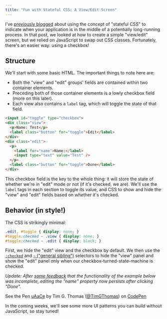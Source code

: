 ```yaml
---
title: "Fun with Stateful CSS: A View/Edit Screen"
---
```


I've [previously blogged][0] about using the concept of "stateful CSS" to indicate when your application is in the middle of a potentially long-running process. In that post, we looked at how to create a simple "view/edit" screen, but we relied on JavaScript to swap out CSS classes. Fortunately, there's an easier way: using a checkbox!

## Structure

We'll start with some basic HTML. The important things to note here are:
* Both the "view" and "edit" groups' fields are contained within two container elements.
* Preceding both of those container elements is a lowly checkbox field (more on this later).
* Each view also contains a `label` tag, which will toggle the state of that field.

```html
<input id="toggle" type="checkbox">
<div class="view">
  <p>Name: Test</p>
  <label class="button" for="toggle">Edit</label>
</div>
<div class="edit">
  <p>
    <label for="name">Name:</label>
    <input type="text" value="Test" />
  </p>
  <label class="button" for="toggle">Done</label>
</div>
```

This checkbox field is the key to the whole thing: it will store the state of whether we're in "edit" mode or not (if it's checked, we are). We'll use the `label` tags in each section to toggle its value, and CSS to show and hide the "view" and "edit" fields based on whether it's checked.

## Behavior (in style!)

The CSS is strikingly minimal:

```css
.edit, #toggle { display: none; }
#toggle:checked ~ .view { display: none; }
#toggle:checked ~ .edit { display: block; }
```

First, we hide the "edit" view and the checkbox by default. We then use the [`:checked`][1] and [`~` ("general sibling")][2] selectors to hide the "view" panel and show the "edit" panel only when our checkbox-turned-state-machine is checked.

_Update: After [some feedback][3] that the functionality of the example below was incomplete, editing the "name" property now persists after clicking "Done"._

<p data-theme-id="0" data-slug-hash="uAaCe" data-user="TimGThomas" data-default-tab="result" class='codepen'>See the Pen <a href='https://codepen.io/TimGThomas/pen/uAaCe'>uAaCe</a> by Tim G. Thomas (<a href='http://codepen.io/TimGThomas'>@TimGThomas</a>) on <a href='http://codepen.io'>CodePen</a></p>
<script src="https://codepen.io/assets/embed/ei.js"> </script>

In the coming weeks, we'll see some more UI patterns you can build without JavaScript, so stay tuned!

[0]: /blog/mute-your-asynchronous-uis-with-stateful-css/
[1]: https://developer.mozilla.org/en-US/docs/Web/CSS/:checked?redirectlocale=en-US&redirectslug=CSS%2F%3Achecked
[2]: https://developer.mozilla.org/en-US/docs/Web/CSS/General_sibling_selectors
[3]: #comment-1086752051

